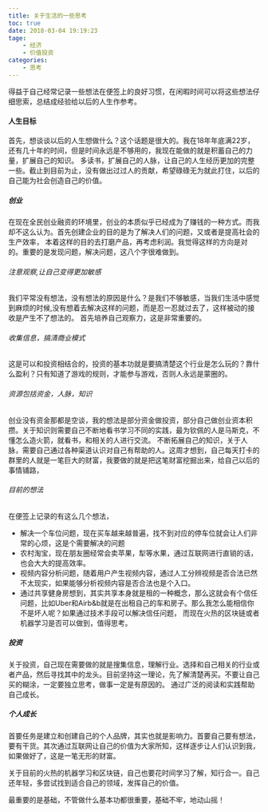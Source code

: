 ```yaml
---
title: 关于生活的一些思考
toc: true
date: 2018-03-04 19:19:23
tage:
    - 经济
    - 价值投资
categories:
    - 思考
---
```


得益于自己经常记录一些想法在便签上的良好习惯，在闲暇时间可以将这些想法仔细思索，总结成经验给以后的人生作参考。

#### 人生目标
首先，想谈谈以后的人生想做什么？这个话题是很大的。我在18年年底满22岁，还有几十年的时间，但是时间永远是不够用的，我现在能做的就是积蓄自己的力量，扩展自己的知识。
多读书，扩展自己的人脉，让自己的人生经历更加的完整一些。截止到目前为止，没有做出过过人的贡献，希望碌碌无为就此打住，以后的自己能为社会创造自己的价值。

##### 创业

在现在全民创业融资的环境里，创业的本质似乎已经成为了赚钱的一种方式。而我却不这么认为。首先创建企业的目的是为了解决人们的问题，又或者是提高社会的生产效率，
本着这样的目的去打磨产品，再考虑利润。我觉得这样的方向是对的。重要的是发现问题，解决问题，这八个字很难做到。

<!--more-->

###### 注意观察,让自己变得更加敏感

我们平常没有想法，没有想法的原因是什么？是我们不够敏感，当我们生活中感觉到麻烦的时候,没有想着去解决这样的问题，而是忍一忍就过去了，这样被动的接收是产生不了想法的。
首先培养自己观察力，这是非常重要的。

###### 收集信息，搞清商业模式

这是可以和投资相结合的，投资的基本功就是要搞清楚这个行业是怎么玩的？靠什么盈利？只有知道了游戏的规则，才能参与游戏，否则人永远是蒙圈的。

###### 资源包括资金，人脉，知识

创业没有资金那都是空谈，我的想法是部分资金做投资，部分自己做创业资本积攒。关于知识则需要自己不断地看书学习不同的实践，最为钦佩的人是马斯克，不懂怎么造火箭，就看书，和相关的人进行交流。
不断拓展自己的知识，关于人脉，需要自己通过各种渠道认识对自己有帮助的人。这周才想到，自己每天打卡的群里的人就是一笔巨大的财富，我要做的就是把这笔财富挖掘出来，给自己以后的事情铺路，

###### 目前的想法
在便签上记录的有这么几个想法，
+ 解决一个车位问题，现在买车越来越普遍，找不到对应的停车位就会让人们非常的心烦，这是个需要解决的问题
+ 农村淘宝，现在朋友圈经常会卖苹果，犁等水果，通过互联网进行直销的话，也会大大的提高效率。
+ 视频内容分析问题，随着用户产生视频内容，通过人工分辨视频是否合法已然不太现实，如果能够分析视频内容是否合法也是个入口。
+ 通过共享健身房想到，其实共享本身就是租的一种概念，那么这就会有个信任问题，比如Uber和Airb&b就是在出租自己的车和房子。那么我怎么能相信你不是坏人呢？如果通过技术手段可以解决信任问题，
而现在火热的区块链或者机器学习是否可以做到，值得思考。
##### 投资

关于投资，自己现在需要做的就是搜集信息，理解行业。选择和自己相关的行业或者产品，然后寻找其中的龙头。目前坚持这一理论，先了解清楚再买。不要让自己买的糊涂，一定要独立思考，做事一定是有原因的。
通过广泛的阅读和实践帮助自己成长。

##### 个人成长

首要任务是建立和创建自己的个人品牌，其实也就是影响力。首要自己要有想法，要有干货。其次通过互联网让自己的价值为大家所知，这样逐步让人们认识到我，如果做好了，这是一笔无形的财富。

关于目前的火热的机器学习和区块链，自己也要花时间学习了解，知行合一。自己还年轻，多尝试找到适合自己的领域，发挥自己的价值。

最重要的是基础，不管做什么基本功都很重要，基础不牢，地动山摇！
